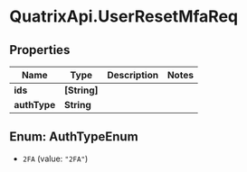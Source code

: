 # QuatrixApi.UserResetMfaReq

## Properties
Name | Type | Description | Notes
------------ | ------------- | ------------- | -------------
**ids** | **[String]** |  | 
**authType** | **String** |  | 


<a name="AuthTypeEnum"></a>
## Enum: AuthTypeEnum


* `2FA` (value: `"2FA"`)




